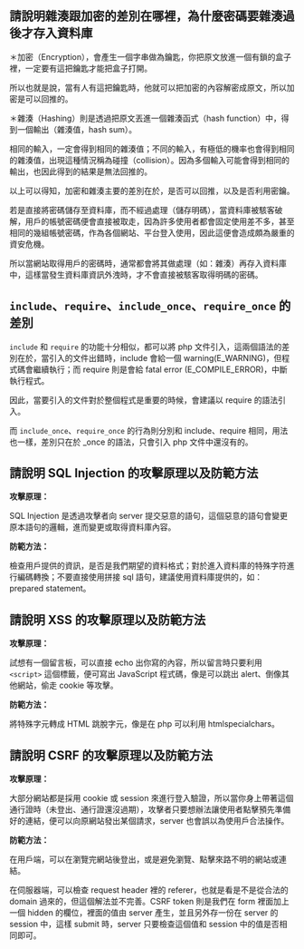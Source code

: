 ## 請說明雜湊跟加密的差別在哪裡，為什麼密碼要雜湊過後才存入資料庫

＊加密（Encryption），會產生一個字串做為鑰匙，你把原文放進一個有鎖的盒子裡，一定要有這把鑰匙才能把盒子打開。

所以也就是說，當有人有這把鑰匙時，他就可以把加密的內容解密成原文，所以加密是可以回推的。

＊雜湊（Hashing）則是透過把原文丟進一個雜湊函式（hash function）中，得到一個輸出（雜湊值，hash sum）。

相同的輸入，一定會得到相同的雜湊值；不同的輸入，有極低的機率也會得到相同的雜湊值，出現這種情況稱為碰撞（collision）。因為多個輸入可能會得到相同的輸出，也因此得到的結果是無法回推的。

以上可以得知，加密和雜湊主要的差別在於，是否可以回推，以及是否利用密鑰。

若是直接將密碼儲存至資料庫，而不經過處理（儲存明碼），當資料庫被駭客破解，用戶的帳號密碼便會直接被取走，因為許多使用者都會固定使用差不多，甚至相同的幾組帳號密碼，作為各個網站、平台登入使用，因此這便會造成頗為嚴重的資安危機。

所以當網站取得用戶的密碼時，通常都會將其做處理（如：雜湊）再存入資料庫中，這樣當發生資料庫資訊外洩時，才不會直接被駭客取得明碼的密碼。

## `include`、`require`、`include_once`、`require_once` 的差別

`include` 和 `require` 的功能十分相似，都可以將 php 文件引入，這兩個語法的差別在於，當引入的文件出錯時，include 會給一個 warning(E_WARNING)，但程式碼會繼續執行；而 require 則是會給 fatal error (E_COMPILE_ERROR)，中斷執行程式。

因此，當要引入的文件對於整個程式是重要的時候，會建議以 require 的語法引入。

而 `include_once`、`require_once` 的行為則分別和 include、require 相同，用法也一樣，差別只在於 _once 的語法，只會引入 php 文件中還沒有的。 

## 請說明 SQL Injection 的攻擊原理以及防範方法

**攻擊原理：**

SQL Injection 是透過攻擊者向 server 提交惡意的語句，這個惡意的語句會變更原本語句的邏輯，進而變更或取得資料庫內容。

**防範方法：**

檢查用戶提供的資訊，是否是我們期望的資料格式；對於進入資料庫的特殊字符進行編碼轉換；不要直接使用拼接 sql 語句，建議使用資料庫提供的，如：prepared statement。

##  請說明 XSS 的攻擊原理以及防範方法

**攻擊原理：**

試想有一個留言板，可以直接 echo 出你寫的內容，所以留言時只要利用 `<script>` 這個標籤，便可寫出 JavaScript 程式碼，像是可以跳出 alert、倒像其他網站，偷走 cookie 等攻擊。

**防範方法：**

將特殊字元轉成 HTML 跳脫字元，像是在 php 可以利用 htmlspecialchars。

## 請說明 CSRF 的攻擊原理以及防範方法

**攻擊原理：**

大部分網站都是採用 cookie 或 session 來進行登入驗證，所以當你身上帶著這個通行證時（未登出、通行證還沒過期），攻擊者只要想辦法讓使用者點擊預先準備好的連結，便可以向原網站發出某個請求，server 也會誤以為使用戶合法操作。

**防範方法：**

在用戶端，可以在瀏覽完網站後登出，或是避免瀏覽、點擊來路不明的網站或連結。

在伺服器端，可以檢查 request header 裡的 referer，也就是看是不是從合法的 domain 過來的，但這個解法並不完善。CSRF token 則是我們在 form 裡面加上一個 hidden 的欄位，裡面的值由 server 產生，並且另外存一份在 server 的 session 中，這樣 submit 時，server 只要檢查這個值和 session 中的值是否相同即可。